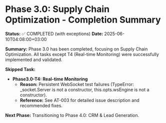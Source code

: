 # Phase 3.0: Supply Chain Optimization - Completion Summary

**Status:** ✅ COMPLETED (with exceptions)
**Date:** 2025-06-10T04:08:00+03:00

**Summary:** Phase 3.0 has been completed, focusing on Supply Chain Optimization. All tasks except T4 (Real-time Monitoring) were successfully implemented and validated.

**Skipped Task:**
- **Phase3.0-T4: Real-time Monitoring**
  - **Reason:** Persistent WebSocket test failures (TypeError: _socket.Server is not a constructor, this.opts.wsEngine is not a constructor).
  - **Reference:** See AT-003 for detailed issue description and recommended fixes.

**Next Phase:** Transitioning to Phase 4.0: CRM & Lead Generation.
